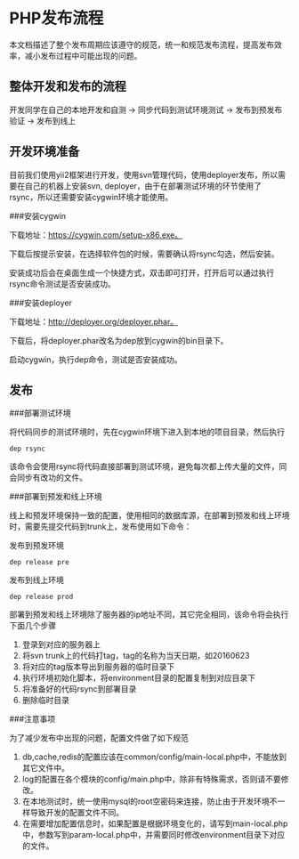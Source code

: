 PHP发布流程
==========

本文档描述了整个发布周期应该遵守的规范，统一和规范发布流程，提高发布效率，减小发布过程中可能出现的问题。

整体开发和发布的流程
---------

开发同学在自己的本地开发和自测 -> 同步代码到测试环境测试 -> 发布到预发布验证 -> 发布到线上

开发环境准备
----------

目前我们使用yii2框架进行开发，使用svn管理代码，使用deployer发布，所以需要在自己的机器上安装svn, deployer，由于在部署测试环境的环节使用了rsync，所以还需要安装cygwin环境才能使用。

###安装cygwin

下载地址：https://cygwin.com/setup-x86.exe。

下载后按提示安装，在选择软件包的时候，需要确认将rsync勾选，然后安装。

安装成功后会在桌面生成一个快捷方式，双击即可打开，打开后可以通过执行rsync命令测试是否安装成功。

###安装deployer

下载地址：http://deployer.org/deployer.phar。

下载后，将deployer.phar改名为dep放到cygwin的bin目录下。

启动cygwin，执行dep命令，测试是否安装成功。

发布
----

###部署测试环境

将代码同步的测试环境时，先在cygwin环境下进入到本地的项目目录，然后执行

```
dep rsync
```

该命令会使用rsync将代码直接部署到测试环境，避免每次都上传大量的文件，同会同步有改功的文件。

###部署到预发和线上环境

线上和预发环境保持一致的配置，使用相同的数据库源，在部署到预发和线上环境时，需要先提交代码到trunk上，发布使用如下命令：

发布到预发环境
```
dep release pre
```

发布到线上环境

```
dep release prod
```

部署到预发和线上环境除了服务器的ip地址不同，其它完全相同，该命令将会执行下面几个步骤

1. 登录到对应的服务器上
2. 将svn trunk上的代码打tag，tag的名称为当天日期，如20160623
3. 将对应的tag版本导出到服务器的临时目录下
4. 执行环境初始化脚本，将environment目录的配置复制到对应目录下
5. 将准备好的代码rsync到部署目录
6. 删除临时目录

###注意事项

为了减少发布中出现的问题，配置文件做了如下规范

1. db,cache,redis的配置应该在common/config/main-local.php中，不能放到其它文件中。
2. log的配置在各个模块的config/main.php中，除非有特殊需求，否则请不要修改。
3. 在本地测试时，统一使用mysql的root空密码来连接，防止由于开发环境不一样导致开发的配置文件不同。
4. 在需要增加配置信息时，如果配置是根据环境变化的，请写到main-local.php中，参数写到param-local.php中，并需要同时修改environment目录下对应的文件。

